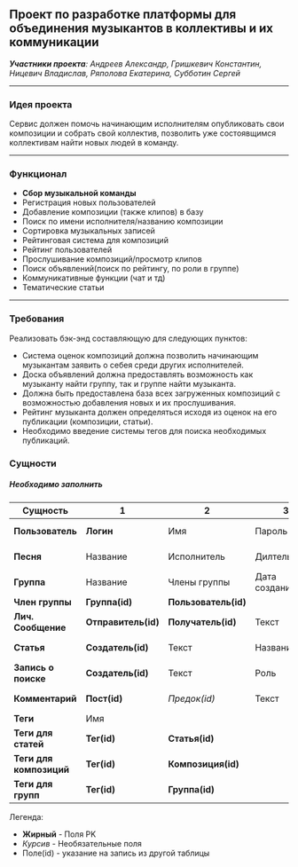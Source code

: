 ## Проект по разработке платформы для объединения музыкантов в коллективы и их коммуникации
	
_**Участники проекта**: Андреев Александр, Гришкевич Константин, Ницевич Владислав, Ряполова Екатерина, Субботин Сергей_

***

### Идея проекта

Сервис должен помочь начинающим исполнителям опубликовать свои композиции и
собрать свой коллектив, позволить уже состоявщимся коллективам найти новых людей
в команду.

***

### Функционал
* **Сбор музыкальной команды**
* Регистрация новых пользователей
* Добавление композиции (также клипов) в базу
* Поиск по имени исполнителя/названию композиции
* Сортировка музыкальных записей 
* Рейтинговая система для композиций
* Рейтинг пользователей
* Прослушивание композиций/просмотр клипов
* Поиск объявлений(поиск по рейтингу, по роли в группе)
* Коммуникативные функции (чат и тд)
* Тематические статьи

***

### Требования
Реализовать бэк-энд составляющую для следующих пунктов:
* Система оценок композиций должна позволить начинающим музыкантам заявить о себея среди
других исполнителей. 
* Доска объявлений должна предоставлять возможность как музыканту найти группу,
так и группе найти музыканта.
* Должна быть предоставлена база всех загруженных композиций с возможностью добавления новых и их прослушивания.
* Рейтинг музыканта должен определяться исходя из оценок на его публикации (композиции, статьи).
* Необходимо введение системы тегов для поиска необходимых публикаций.

### Сущности
##### Необходимо заполнить
| Сущность                | 1                   | 2                    | 3             | 4                | 5             | 6    | 7     | 8                | 9       |
| ----------------------- | ------------------- | -------------------- | ------------- | ---------------- | ------------- | ---- | ----- | ---------------- | ------- |
| **Пользователь**        | __Логин__           | Имя                  | Пароль        | Дата регистрации | Дата рождения | Инфо | email | _Номер телефона_ | _Город_ |
| **Песня**               | Название            | Исполнитель          | Дилтельность  | Дата публикации  |               |      |       |                  |         |
| **Группа**              | Название            | Члены группы         | Дата создания |                  |               |      |       |                  |         |
| **Член группы**         | __Группа(id)__      | __Пользователь(id)__ |               |                  |               |      |       |                  |         |
| **Лич. Сообщение**      | __Отправитель(id)__ | __Получатель(id)__   | Текст         | Дата отправления |               |      |       |                  |         |
| **Статья**              | __Создатель(id)__   | Текст                | Название      | Дата публикации  |               |      |       |                  |         |
| **Запись о поиске**     | __Создатель(id)__   | Текст                | Роль          | Дата публикации  |               |      |       |                  |         |
| **Комментарий**         | __Пост(id)__        | *Предок(id)*         | Текст         | Дата написания   |               |      |       |                  |         |
| **Теги**                | Имя                 |                      |               |                  |               |      |       |                  |         |
| **Теги для статей**     | __Тег(id)__         | __Статья(id)__       |               |                  |               |      |       |                  |         |
| **Теги для композиций** | __Тег(id)__         | __Композиция(id)__   |               |                  |               |      |       |                  |         |
| **Теги для групп**      | __Тег(id)__         | __Группа(id)__       |               |                  |               |      |       |                  |         |

Легенда:
* __Жирный__ - Поля PK
* _Курсив_ - Необязательные поля
* Поле(id) - указание на запись из другой таблицы